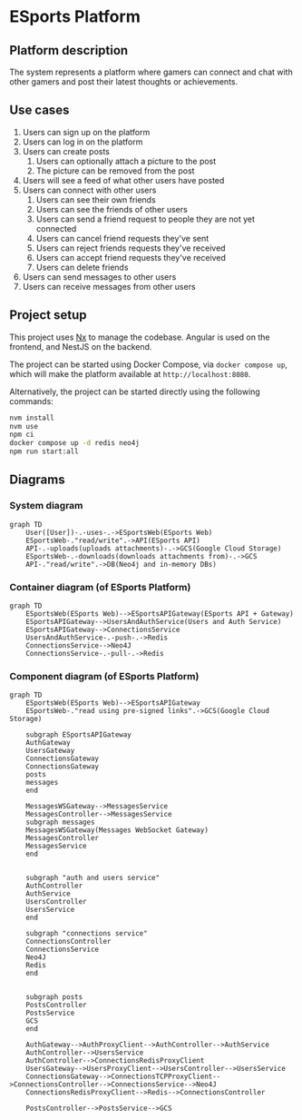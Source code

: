 # ESports Platform

## Platform description

The system represents a platform where gamers can connect and chat with other gamers and post their latest thoughts or achievements.

## Use cases

1. Users can sign up on the platform
2. Users can log in on the platform
3. Users can create posts
    1. Users can optionally attach a picture to the post
    2. The picture can be removed from the post
4. Users will see a feed of what other users have posted
5. Users can connect with other users
    1. Users can see their own friends
    2. Users can see the friends of other users
    3. Users can send a friend request to people they are not yet connected
    4. Users can cancel friend requests they've sent
    5. Users can reject friends requests they've received
    6. Users can accept friend requests they've received
    7. Users can delete friends
6. Users can send messages to other users
7. Users can receive messages from other users

## Project setup

This project uses [Nx](https://nx.dev/) to manage the codebase.
Angular is used on the frontend, and NestJS on the backend.

The project can be started using Docker Compose, via `docker compose up`, which will make the platform available at `http://localhost:8080`.

Alternatively, the project can be started directly using the following commands:

```sh
nvm install
nvm use
npm ci
docker compose up -d redis neo4j
npm run start:all
```

## Diagrams

### System diagram

```mermaid
graph TD
    User([User])-.-uses-.->ESportsWeb(ESports Web)
    ESportsWeb-."read/write".->API(ESports API)
    API-.-uploads(uploads attachments)-.->GCS(Google Cloud Storage)
    ESportsWeb-.-downloads(downloads attachments from)-.->GCS
    API-."read/write".->DB(Neo4j and in-memory DBs)
```

### Container diagram (of ESports Platform)

```mermaid
graph TD
    ESportsWeb(ESports Web)-->ESportsAPIGateway(ESports API + Gateway)
    ESportsAPIGateway-->UsersAndAuthService(Users and Auth Service)
    ESportsAPIGateway-->ConnectionsService
    UsersAndAuthService-.-push-.->Redis
    ConnectionsService-->Neo4J
    ConnectionsService-.-pull-.->Redis
```

### Component diagram (of ESports Platform)

```mermaid
graph TD
    ESportsWeb(ESports Web)-->ESportsAPIGateway
    ESportsWeb-."read using pre-signed links".->GCS(Google Cloud Storage)

    subgraph ESportsAPIGateway
    AuthGateway
    UsersGateway
    ConnectionsGateway
    ConnectionsGateway
    posts
    messages
    end

    MessagesWSGateway-->MessagesService
    MessagesController-->MessagesService
    subgraph messages
    MessagesWSGateway(Messages WebSocket Gateway)
    MessagesController
    MessagesService
    end


    subgraph "auth and users service"
    AuthController
    AuthService
    UsersController
    UsersService
    end

    subgraph "connections service"
    ConnectionsController
    ConnectionsService
    Neo4J
    Redis
    end


    subgraph posts
    PostsController
    PostsService
    GCS
    end

    AuthGateway-->AuthProxyClient-->AuthController-->AuthService
    AuthController-->UsersService
    AuthController-->ConnectionsRedisProxyClient
    UsersGateway-->UsersProxyClient-->UsersController-->UsersService
    ConnectionsGateway-->ConnectionsTCPProxyClient-->ConnectionsController-->ConnectionsService-->Neo4J
    ConnectionsRedisProxyClient-->Redis-->ConnectionsController

    PostsController-->PostsService-->GCS
```

